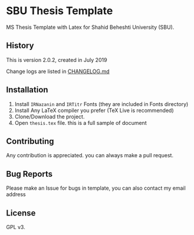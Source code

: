 # SBU Thesis Template
MS Thesis Template with Latex for Shahid Beheshti University (SBU).  

## History
This is version 2.0.2, created in July 2019

Change logs are listed in [CHANGELOG.md](CHANGELOG.md)

## Installation
1. Install `IRNazanin` and `IRTitr` Fonts (they are included in Fonts directory)
2. Install Any LaTeX compiler you prefer (TeX Live is recommended)
3. Clone/Download the project.
4. Open `thesis.tex` file. this is a full sample of document

## Contributing
Any contribution is appreciated. you can always make a pull request.

## Bug Reports
Please make an Issue for bugs in template, you can also contact my email address

## License
GPL v3.
